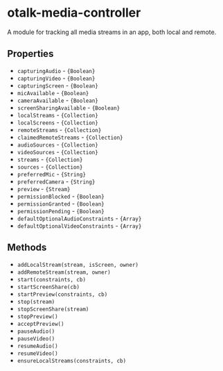 # otalk-media-controller

A module for tracking all media streams in an app, both local and remote.

## Properties

- `capturingAudio` - `{Boolean}`
- `capturingVideo` - `{Boolean}`
- `capturingScreen` - `{Boolean}`
- `micAvailable` - `{Boolean}`
- `cameraAvailable` - `{Boolean}`
- `screenSharingAvailable` - `{Boolean}`
- `localStreams` - `{Collection}`
- `localScreens` - `{Collection}`
- `remoteStreams` - `{Collection}`
- `claimedRemoteStreams` - `{Collection}`
- `audioSources` - `{Collection}`
- `videoSources` - `{Collection}`
- `streams` - `{Collection}`
- `sources` - `{Collection}`
- `preferredMic` - `{String}`
- `preferredCamera` - `{String}`
- `preview` - `{Stream}`
- `permissionBlocked` - `{Boolean}`
- `permissionGranted` - `{Boolean}`
- `permissionPending` - `{Boolean}`
- `defaultOptionalAudioConstraints` - `{Array}`
- `defaultOptionalVideoConstraints` - `{Array}`

## Methods

- `addLocalStream(stream, isScreen, owner)`
- `addRemoteStream(stream, owner)`
- `start(constraints, cb)`
- `startScreenShare(cb)`
- `startPreview(constraints, cb)`
- `stop(stream)`
- `stopScreenShare(stream)`
- `stopPreview()`
- `acceptPreview()`
- `pauseAudio()`
- `pauseVideo()`
- `resumeAudio()`
- `resumeVideo()`
- `ensureLocalStreams(constraints, cb)`
